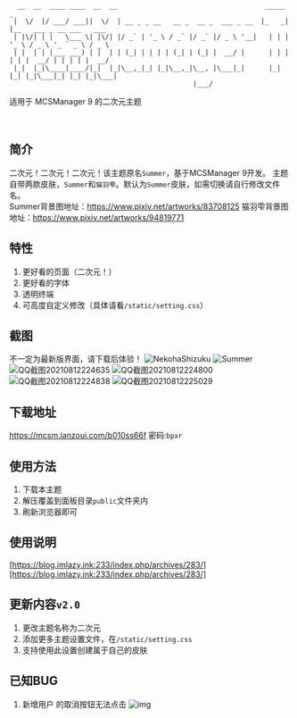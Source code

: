 
```
  __  __  ____ ____  __  __                                     _____ _                         
 |  \/  |/ ___/ ___||  \/  | __ _ _ __   __ _  __ _  ___ _ __  |_   _| |__   ___ _ __ ___   ___ 
 | |\/| | |   \___ \| |\/| |/ _` | '_ \ / _` |/ _` |/ _ \ '__|   | | | '_ \ / _ \ '_ ` _ \ / _ \
 | |  | | |___ ___) | |  | | (_| | | | | (_| | (_| |  __/ |      | | | | | |  __/ | | | | |  __/
 |_|  |_|\____|____/|_|  |_|\__,_|_| |_|\__,_|\__, |\___|_|      |_| |_| |_|\___|_| |_| |_|\___|
                                              |___/                                             
```

适用于 MCSManager 9 的二次元主题

<br />

## 简介
二次元！二次元！二次元！该主题原名`Summer`，基于MCSManager 9开发。
主题自带两款皮肤，`Summer`和`猫羽雫`。默认为`Summer`皮肤，如需切换请自行修改文件名。<br>
Summer背景图地址：https://www.pixiv.net/artworks/83708125
猫羽雫背景图地址：https://www.pixiv.net/artworks/94819771
<!--more-->

## 特性
 1. 更好看的页面（二次元！）
 2. 更好看的字体
 3. 透明终端
 4. 可高度自定义修改（具体请看`/static/setting.css`）

## 截图
不一定为最新版界面，请下载后体验！
![NekohaShizuku](https://pro-image.xiaoheiban.cn/xyd/80342d87-b830-4578-acfb-accbed3e91b1.png)
![Summer](https://pro-image.xiaoheiban.cn/xyd/b8e7cdd3-71c9-4b83-8ef8-abdd0c7c93f7.png)
![QQ截图20210812224635](https://tvax2.sinaimg.cn/large/006MpbfMgy1gtee7z1v98j313p0oydjt.jpg)
![QQ截图20210812224800](https://tvax2.sinaimg.cn/large/006MpbfMgy1gtee7z7k9wj313p0oy0wz.jpg)
![QQ截图20210812224838](https://tvax2.sinaimg.cn/large/006MpbfMgy1gtee7zkty1j313p0oyaef.jpg)
![QQ截图20210812225029](https://tva4.sinaimg.cn/large/006MpbfMgy1gtee7zra69j313p0r342j.jpg)

## 下载地址
https://mcsm.lanzoui.com/b010ss66f 密码:`bpxr`

## 使用方法
 1. 下载本主题
 2. 解压覆盖到面板目录`public`文件夹内
 3. 刷新浏览器即可

## 使用说明
[https://blog.imlazy.ink:233/index.php/archives/283/][https://blog.imlazy.ink:233/index.php/archives/283/]

## 更新内容`v2.0`
 1. 更改主题名称为二次元
 2. 添加更多主题设置文件，在`/static/setting.css`
 3. 支持使用此设置创建属于自己的皮肤

## 已知BUG
 1. 新增用户 的取消按钮无法点击
![img](https://pro-image.xiaoheiban.cn/wum/a07ffc2a-667f-4d6f-9819-a11dc5f950e3.jpg])

